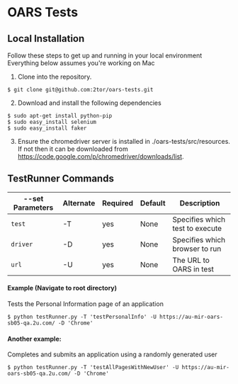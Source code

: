# OARS Tests

## Local Installation
Follow these steps to get up and running in your local environment
Everything below assumes you're working on Mac

1. Clone into the repository.
```
$ git clone git@github.com:2tor/oars-tests.git
```

2. Download and install the following dependencies
```
$ sudo apt-get install python-pip
$ sudo easy_install selenium
$ sudo easy_install faker
```

3. Ensure the chromedriver server is installed in ./oars-tests/src/resources. If not then it can be downloaded from https://code.google.com/p/chromedriver/downloads/list.


## TestRunner Commands

| --set Parameters   | Alternate  | Required  | Default   | Description                      |
| -----------------  | ---------  | --------- | --------- | -------------------------------- |
| `test`             | -T         | yes       | None      | Specifies which test to execute  |
| `driver`           | -D         | yes       | None      | Specifies which browser to run   |
| `url`              | -U         | yes       | None      | The URL to OARS in test          | 

#### Example (Navigate to root directory)

Tests the Personal Information page of an application

    $ python testRunner.py -T 'testPersonalInfo' -U https://au-mir-oars-sb05-qa.2u.com/ -D 'Chrome'

#### Another example:
Completes and submits an application using a randomly generated user

	$ python testRunner.py -T 'testAllPagesWithNewUser' -U https://au-mir-oars-sb05-qa.2u.com/ -D 'Chrome'